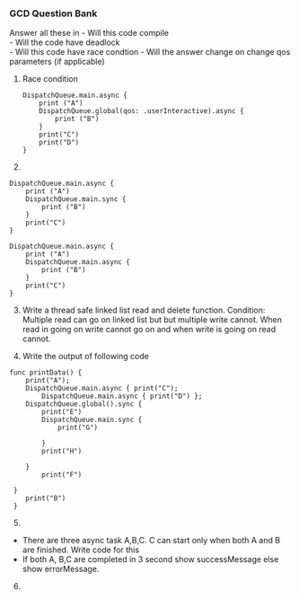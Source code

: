 ### GCD Question Bank

Answer all these in 
	- Will this code compile  
	- Will the code have deadlock  
	- Will this code have race condtion
	- Will the answer change on change qos parameters  (if applicable)

1. Race condition  

	```
	DispatchQueue.main.async {
		print ("A")
		DispatchQueue.global(qos: .userInteractive).async {
		    print ("B")
		}
		print("C")
		print("D")
	}
	```

2.

```
DispatchQueue.main.async {
	print ("A")
	DispatchQueue.main.sync {
		print ("B")
	}
	print("C")
}
```
		
```
DispatchQueue.main.async {
	print ("A")
	DispatchQueue.main.async {
		print ("B")
	}
	print("C")
}
```

3. Write a thread safe linked list read and delete function. Condition: Multiple read can go on linked list but but multiple write cannot. When read in going on write cannot go on and when write is going on read cannot.


4. Write the output of following code

```
func printData() {
    print("A");
    DispatchQueue.main.async { print("C");
        DispatchQueue.main.async { print("D") };
    DispatchQueue.global().sync {
        print("E")
        DispatchQueue.main.sync {
            print("G")
            
        }
        print("H")
        
    }
        print("F")
    
 }
    print("B")
 }
```

5. 
-  There are three async task A,B,C. C can start only when both A and B are finished. Write code for this
- If both A, B,C are completed in 3 second show successMessage else show errorMessage.

6. 